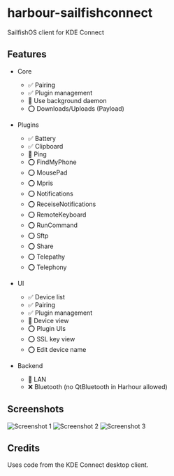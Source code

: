 # harbour-sailfishconnect
SailfishOS client for KDE Connect


## Features

* Core
    * :white_check_mark: Pairing
    * :white_check_mark: Plugin management
    * :construction: Use background daemon
    * :o: Downloads/Uploads (Payload)

* Plugins
    * :white_check_mark: Battery
    * :white_check_mark: Clipboard
    * :construction: Ping
    * :o: FindMyPhone
    * :o: MousePad
    * :o: Mpris
    * :o: Notifications
    * :o: ReceiseNotifications
    * :o: RemoteKeyboard
    * :o: RunCommand
    * :o: Sftp
    * :o: Share
    * :o: Telepathy
    * :o: Telephony

* UI
    * :white_check_mark: Device list
    * :white_check_mark: Pairing
    * :white_check_mark: Plugin management
    * :construction: Device view
    * :o: Plugin UIs
    * :o: SSL key view
    * :o: Edit device name

* Backend
    * :construction: LAN
    * :x: Bluetooth (no QtBluetooth in Harhour allowed)


## Screenshots

![Screenshot 1](/doc/Screenshot_1.png.png)
![Screenshot 2](/doc/Screenshot_2.png.png)
![Screenshot 3](/doc/Screenshot_3.png.png)


## Credits

Uses code from the KDE Connect desktop client.
